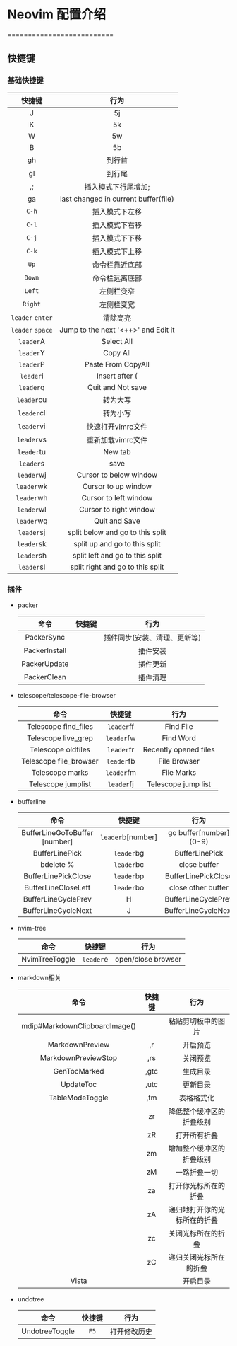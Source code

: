 # Neovim 配置介绍
==========================

## 快捷键

### 基础快捷键

|      快捷键      |                 行为                 |
|:----------------:|:------------------------------------:|
|         J        |                  5j                  |
|         K        |                  5k                  |
|         W        |                  5w                  |
|         B        |                  5b                  |
|        gh        |                到行首                |
|        gl        |                到行尾                |
|        ,;        |          插入模式下行尾增加;         |
|        ga        | last changed in current buffer(file) |
|       `C-h`      |            插入模式下左移            |
|       `C-l`      |            插入模式下右移            |
|       `C-j`      |            插入模式下下移            |
|       `C-k`      |            插入模式下上移            |
|       `Up`       |            命令栏靠近底部            |
|      `Down`      |            命令栏远离底部            |
|      `Left`      |              左侧栏变窄              |
|      `Right`     |              左侧栏变宽              |
| `leader` `enter` |               清除高亮               |
| `leader` `space` |  Jump to the next '<++>' and Edit it |
|     `leader`A    |              Select All              |
|     `leader`Y    |               Copy All               |
|     `leader`P    |          Paste From CopyAll          |
|     `leader`i    |            Insert after (            |
|     `leader`q    |           Quit and Not save          |
|    `leader`cu    |               转为大写               |
|    `leader`cl    |               转为小写               |
|    `leader`vi    |           快速打开vimrc文件          |
|    `leader`vs    |           重新加载vimrc文件          |
|    `leader`tu    |                New tab               |
|     `leader`s    |                 save                 |
|    `leader`wj    |        Cursor to below window        |
|    `leader`wk    |          Cursor to up window         |
|    `leader`wh    |         Cursor to left window        |
|    `leader`wl    |        Cursor to right window        |
|    `leader`wq    |             Quit and Save            |
|    `leader`sj    |   split below and go to this split   |
|    `leader`sk    |     split up and go to this split    |
|    `leader`sh    |    split left and go to this split   |
|    `leader`sl    |   split right and go to this split   |

### 插件

+ packer

    |      命令     | 快捷键 |             行为             |
    |:-------------:|:------:|:----------------------------:|
    |   PackerSync  |        | 插件同步(安装、清理、更新等) |
    | PackerInstall |        |           插件安装           |
    |  PackerUpdate |        |           插件更新           |
    |  PackerClean  |        |           插件清理           |

+ telescope/telescope-file-browser

    |          命令          |   快捷键   |          行为         |
    |:----------------------:|:----------:|:---------------------:|
    |  Telescope find_files  | `leader`ff |       Find File       |
    |   Telescope live_grep  | `leader`fw |       Find Word       |
    |   Telescope oldfiles   | `leader`fr | Recently opened files |
    | Telescope file_browser | `leader`fb |      File Browser     |
    |     Telescope marks    | `leader`fm |       File Marks      |
    |   Telescope jumplist   | `leader`fj |  Telescope jump list  |

+ bufferline

    |              命令             |       快捷键      |           行为          |
    |:-----------------------------:|:-----------------:|:-----------------------:|
    | BufferLineGoToBuffer [number] | `leader`b[number] | go buffer[number] (0-9) |
    |         BufferLinePick        |     `leader`bg    |      BufferLinePick     |
    |           bdelete %           |     `leader`bc    |       close buffer      |
    |      BufferLinePickClose      |     `leader`bp    |   BufferLinePickClose   |
    |      BufferLineCloseLeft      |     `leader`bo    |    close other buffer   |
    |      BufferLineCyclePrev      |         H         |   BufferLineCyclePrev   |
    |      BufferLineCycleNext      |         J         |   BufferLineCycleNext   |

+ nvim-tree

    |      命令      |   快捷键  |        行为        |
    |:--------------:|:---------:|:------------------:|
    | NvimTreeToggle | `leader`e | open/close browser |

+ markdown相关

    |              命令             |  快捷键 |             行为             |
    |:-----------------------------:|:-------:|:----------------------------:|
    | mdip#MarkdownClipboardImage() |  <C-p>  |      粘贴剪切板中的图片      |
    |        MarkdownPreview        |    ,r   |           开启预览           |
    |      MarkdownPreviewStop      |   ,rs   |           关闭预览           |
    |          GenTocMarked         |   ,gtc  |           生成目录           |
    |           UpdateToc           |   ,utc  |           更新目录           |
    |        TableModeToggle        |   ,tm   |          表格格式化          |
    |                               |    zr   |   降低整个缓冲区的折叠级别   |
    |                               |    zR   |         打开所有折叠         |
    |                               |    zm   |   增加整个缓冲区的折叠级别   |
    |                               |    zM   |         一路折叠一切         |
    |                               |    za   |     打开你光标所在的折叠     |
    |                               |    zA   | 递归地打开你的光标所在的折叠 |
    |                               |    zc   |      关闭光标所在的折叠      |
    |                               |    zC   |    递归关闭光标所在的折叠    |
    |             Vista             | <C-A-l> |           开启目录           |

+ undotree

    |      命令      | 快捷键 |     行为     |
    |:--------------:|:------:|:------------:|
    | UndotreeToggle |  `F5`  | 打开修改历史 |

